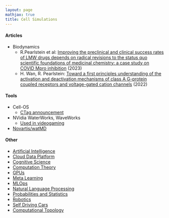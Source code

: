 ```yaml
---
layout: page
mathjax: true
title: Cell Simulations
---
```

#### Articles
* Biodynamics
  * R.Pearlstein et al: [Improving the preclinical and clinical success rates of LMW drugs depends on radical revisions to the status quo scientific foundations of medicinal chemistry: a case study on COVID Mpro inhibition](https://www.biorxiv.org/content/10.1101/2022.10.31.514572v2.full.pdf) (2023)
  * H. Wan, R. Pearlstein: [Toward a first principles understanding of the activation and deactivation mechanisms of class A G-protein coupled receptors and voltage-gated cation channels](https://www.biorxiv.org/content/10.1101/2022.03.29.486149v2.full.pdf+html) (2022)

#### Tools
* Cell-OS
  * [CTag announcement](https://ctag.com/en/cell-os-robotic-cell-operative-system/)
* NVidia WaterWorks, WaveWorks
  * [Used in videogaming](https://forums.unrealengine.com/t/nvidia-waveworks-how-to-implement-into-ue4-in-2020/146850)
* [Novartis/watMD](https://github.com/Novartis/watMD)

#### Other
* [Artificial Intelligence](/artificial_intelligence.md)
* [Cloud Data Platform](/cloud_data_platform.md)
* [Cognitive Science](/cognitive_science.md)
* [Computation Theory](/computation_theory.md)
* [GPUs](/gpus.md)
* [Meta Learning](/meta_learning.md)
* [MLOps](/mlops.md)
* [Natural Language Processing](/natural_language_processing.md)
* [Probabilities and Statistics](/probabilities_and_statistics.md)
* [Robotics](/robotics.md)
* [Self Driving Cars](/self_driving_cars.md)
* [Computational Topology](/computational_topology.md)
